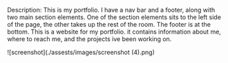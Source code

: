 Description:
This is my portfolio. I have a nav bar and a footer, along with two main section elements. One of the section elements sits to the left side of the page, the other takes up the rest of the room. The footer is at the bottom.
This is a website for my portfolio. it contains information about me, where to reach me, and the projects ive been working on.

![screenshot](./assests/images/screenshot (4).png)
